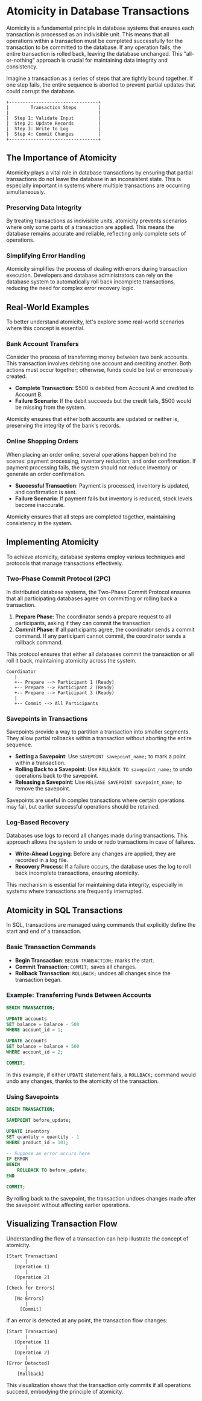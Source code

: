 # Atomicity in Database Transactions

Atomicity is a fundamental principle in database systems that ensures each transaction is processed as an indivisible unit. This means that all operations within a transaction must be completed successfully for the transaction to be committed to the database. If any operation fails, the entire transaction is rolled back, leaving the database unchanged. This "all-or-nothing" approach is crucial for maintaining data integrity and consistency.

Imagine a transaction as a series of steps that are tightly bound together. If one step fails, the entire sequence is aborted to prevent partial updates that could corrupt the database.

```
+---------------------------------+
|        Transaction Steps        |
|                                 |
|  Step 1: Validate Input         |
|  Step 2: Update Records         |
|  Step 3: Write to Log           |
|  Step 4: Commit Changes         |
+---------------------------------+
```

## The Importance of Atomicity

Atomicity plays a vital role in database transactions by ensuring that partial transactions do not leave the database in an inconsistent state. This is especially important in systems where multiple transactions are occurring simultaneously.

### Preserving Data Integrity

By treating transactions as indivisible units, atomicity prevents scenarios where only some parts of a transaction are applied. This means the database remains accurate and reliable, reflecting only complete sets of operations.

### Simplifying Error Handling

Atomicity simplifies the process of dealing with errors during transaction execution. Developers and database administrators can rely on the database system to automatically roll back incomplete transactions, reducing the need for complex error recovery logic.

## Real-World Examples

To better understand atomicity, let's explore some real-world scenarios where this concept is essential.

### Bank Account Transfers

Consider the process of transferring money between two bank accounts. This transaction involves debiting one account and crediting another. Both actions must occur together; otherwise, funds could be lost or erroneously created.

- **Complete Transaction**: $500 is debited from Account A and credited to Account B.
- **Failure Scenario**: If the debit succeeds but the credit fails, $500 would be missing from the system.

Atomicity ensures that either both accounts are updated or neither is, preserving the integrity of the bank's records.

### Online Shopping Orders

When placing an order online, several operations happen behind the scenes: payment processing, inventory reduction, and order confirmation. If payment processing fails, the system should not reduce inventory or generate an order confirmation.

- **Successful Transaction**: Payment is processed, inventory is updated, and confirmation is sent.
- **Failure Scenario**: If payment fails but inventory is reduced, stock levels become inaccurate.

Atomicity ensures that all steps are completed together, maintaining consistency in the system.

## Implementing Atomicity

To achieve atomicity, database systems employ various techniques and protocols that manage transactions effectively.

### Two-Phase Commit Protocol (2PC)

In distributed database systems, the Two-Phase Commit Protocol ensures that all participating databases agree on committing or rolling back a transaction.

1. **Prepare Phase**: The coordinator sends a prepare request to all participants, asking if they can commit the transaction.
2. **Commit Phase**: If all participants agree, the coordinator sends a commit command. If any participant cannot commit, the coordinator sends a rollback command.

This protocol ensures that either all databases commit the transaction or all roll it back, maintaining atomicity across the system.

```
Coordinator
   |
   +-- Prepare --> Participant 1 (Ready)
   +-- Prepare --> Participant 2 (Ready)
   +-- Prepare --> Participant 3 (Ready)
   |
   +-- Commit --> All Participants
```

### Savepoints in Transactions

Savepoints provide a way to partition a transaction into smaller segments. They allow partial rollbacks within a transaction without aborting the entire sequence.

- **Setting a Savepoint**: Use `SAVEPOINT savepoint_name;` to mark a point within a transaction.
- **Rolling Back to a Savepoint**: Use `ROLLBACK TO savepoint_name;` to undo operations back to the savepoint.
- **Releasing a Savepoint**: Use `RELEASE SAVEPOINT savepoint_name;` to remove the savepoint.

Savepoints are useful in complex transactions where certain operations may fail, but earlier successful operations should be retained.

### Log-Based Recovery

Databases use logs to record all changes made during transactions. This approach allows the system to undo or redo transactions in case of failures.

- **Write-Ahead Logging**: Before any changes are applied, they are recorded in a log file.
- **Recovery Process**: If a failure occurs, the database uses the log to roll back incomplete transactions, ensuring atomicity.

This mechanism is essential for maintaining data integrity, especially in systems where transactions are frequently interrupted.

## Atomicity in SQL Transactions

In SQL, transactions are managed using commands that explicitly define the start and end of a transaction.

### Basic Transaction Commands

- **Begin Transaction**: `BEGIN TRANSACTION;` marks the start.
- **Commit Transaction**: `COMMIT;` saves all changes.
- **Rollback Transaction**: `ROLLBACK;` undoes all changes since the transaction began.

### Example: Transferring Funds Between Accounts

```sql
BEGIN TRANSACTION;

UPDATE accounts
SET balance = balance - 500
WHERE account_id = 1;

UPDATE accounts
SET balance = balance + 500
WHERE account_id = 2;

COMMIT;
```

In this example, if either `UPDATE` statement fails, a `ROLLBACK;` command would undo any changes, thanks to the atomicity of the transaction.

### Using Savepoints

```sql
BEGIN TRANSACTION;

SAVEPOINT before_update;

UPDATE inventory
SET quantity = quantity - 1
WHERE product_id = 101;

-- Suppose an error occurs here
IF ERROR
BEGIN
    ROLLBACK TO before_update;
END

COMMIT;
```

By rolling back to the savepoint, the transaction undoes changes made after the savepoint without affecting earlier operations.

## Visualizing Transaction Flow

Understanding the flow of a transaction can help illustrate the concept of atomicity.

```
[Start Transaction]
       |
   [Operation 1]
       |
   [Operation 2]
       |
[Check for Errors]
       |
   [No Errors]
       |
     [Commit]
```

If an error is detected at any point, the transaction flow changes:

```
[Start Transaction]
       |
   [Operation 1]
       |
   [Operation 2]
       |
[Error Detected]
       |
    [Rollback]
```

This visualization shows that the transaction only commits if all operations succeed, embodying the principle of atomicity.
